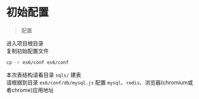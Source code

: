 # 初始配置

> 配置

进入项目根目录  
复制初始配置文件  

~~~bash
cp -r es6/conf es6/conf
~~~

本次表结构请看目录 `sqls/` 建表  
请根据到目录 `es6/conf/db/mysql.js` 配置 `mysql`、`redis`、浏览器(chromium或者chrome)应用地址  
